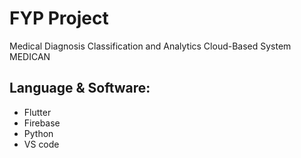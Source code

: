 # FYP Project 

Medical Diagnosis Classification and Analytics Cloud-Based System 
MEDICAN

## Language & Software:

- Flutter
- Firebase
- Python
- VS code